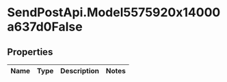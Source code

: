 # SendPostApi.Model5575920x14000a637d0False

## Properties
Name | Type | Description | Notes
------------ | ------------- | ------------- | -------------


